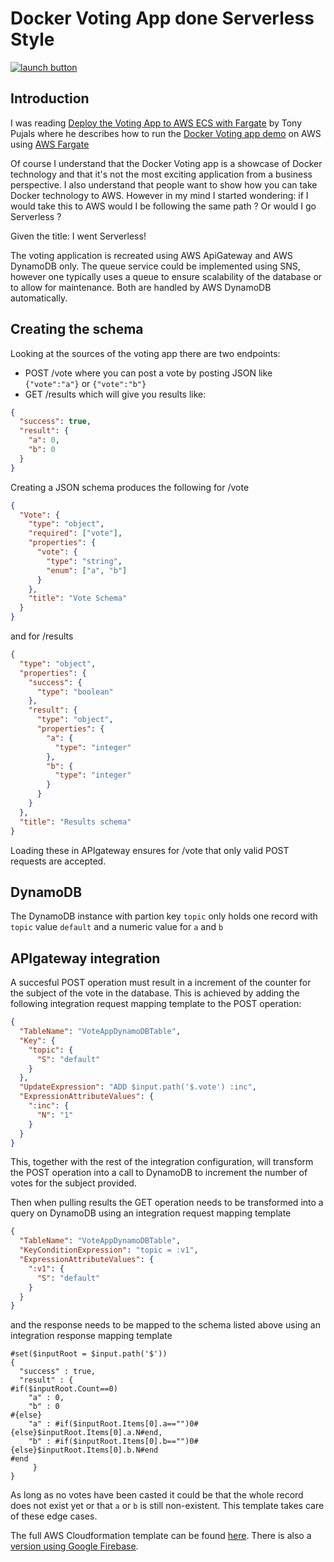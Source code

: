 # Docker Voting App done Serverless Style

[![launch button](https://s3.amazonaws.com/cloudformation-examples/cloudformation-launch-stack.png)](https://console.aws.amazon.com/cloudformation/home?region=region#/stacks/new?stackName=ServerlessVotingApp&templateURL=https://cf-templates-dxlmf2isjd8s-eu-west-1.s3-eu-west-1.amazonaws.com/2019255sNG-voteApp-CF-template.json)

## Introduction

I was reading [Deploy the Voting App to AWS ECS with Fargate] by Tony Pujals
where he describes how to run the [Docker Voting app demo] on AWS using [AWS
Fargate]

[deploy the voting app to aws ecs with fargate]: https://medium.com/@tonypujals/deploy-the-voting-app-to-aws-ecs-with-fargate-
[docker voting app demo]: https://github.com/subfuzion/docker-voting-app-nodejs
[aws fargate]: https://aws.amazon.com/fargate/

Of course I understand that the Docker Voting app is a showcase of Docker
technology and that it's not the most exciting application from a business
perspective. I also understand that people want to show how you can take Docker
technology to AWS. However in my mind I started wondering: if I would take this
to AWS would I be following the same path ? Or would I go Serverless ?

Given the title: I went Serverless!

The voting application is recreated using AWS ApiGateway and AWS DynamoDB only.
The queue service could be implemented using SNS, however one typically uses a
queue to ensure scalability of the database or to allow for maintenance. Both
are handled by AWS DynamoDB automatically.

## Creating the schema

Looking at the sources of the voting app there are two endpoints:

* POST /vote where you can post a vote by posting JSON like `{"vote":"a"}` or
  `{"vote":"b"}`
* GET /results which will give you results like:

```json
{
  "success": true,
  "result": {
    "a": 0,
    "b": 0
  }
}
```

Creating a JSON schema produces the following for /vote

```json
{
  "Vote": {
    "type": "object",
    "required": ["vote"],
    "properties": {
      "vote": {
        "type": "string",
        "enum": ["a", "b"]
      }
    },
    "title": "Vote Schema"
  }
}
```

and for /results

```json
{
  "type": "object",
  "properties": {
    "success": {
      "type": "boolean"
    },
    "result": {
      "type": "object",
      "properties": {
        "a": {
          "type": "integer"
        },
        "b": {
          "type": "integer"
        }
      }
    }
  },
  "title": "Results schema"
}
```

Loading these in APIgateway ensures for /vote that only valid POST requests are
accepted.

## DynamoDB

The DynamoDB instance with partion key `topic` only holds one record with
`topic` value `default` and a numeric value for `a` and `b`

## APIgateway integration

A succesful POST operation must result in a increment of the counter for the
subject of the vote in the database. This is achieved by adding the following
integration request mapping template to the POST operation:

```json
{
  "TableName": "VoteAppDynamoDBTable",
  "Key": {
    "topic": {
      "S": "default"
    }
  },
  "UpdateExpression": "ADD $input.path('$.vote') :inc",
  "ExpressionAttributeValues": {
    ":inc": {
      "N": "1"
    }
  }
}
```

This, together with the rest of the integration configuration, will transform
the POST operation into a call to DynamoDB to increment the number of votes for
the subject provided.

Then when pulling results the GET operation needs to be transformed into a query
on DynamoDB using an integration request mapping template

```json
{
  "TableName": "VoteAppDynamoDBTable",
  "KeyConditionExpression": "topic = :v1",
  "ExpressionAttributeValues": {
    ":v1": {
      "S": "default"
    }
  }
}
```

and the response needs to be mapped to the schema listed above using an
integration response mapping template

```
#set($inputRoot = $input.path('$'))
{
  "success" : true,
  "result" : {
#if($inputRoot.Count==0)
    "a" : 0,
    "b" : 0
#{else}
    "a" : #if($inputRoot.Items[0].a=="")0#{else}$inputRoot.Items[0].a.N#end,
    "b" : #if($inputRoot.Items[0].b=="")0#{else}$inputRoot.Items[0].b.N#end
#end
     }
}
```

As long as no votes have been casted it could be that the whole record does not
exist yet or that `a` or `b` is still non-existent. This template takes care of
these edge cases.

The full AWS Cloudformation template can be found [here]. There is also a
[version using Google Firebase].

[here]: voteApp-CF-template.
[version using google firebase]: https://github.com/seriousme/docker-voting-app-gcp
